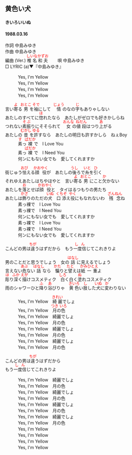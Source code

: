 <style type="text/css">
	ruby{
	    ruby-position: over;
	}
	ruby > rt{font-size: 12px;color:red;}
	p{font:16px;font-size: '楷体'}
</style>
## 黄色い犬
#### きいろいいぬ
#### 1988.03.16


作詞     中島みゆき  
作曲      中島みゆき  
編曲 (Ver.) <ruby><rb>椎名和夫</rb><rp>(</rp><rt>しいなかずお</rt><rp>)</rp></ruby>　　 
唄     中島みゆき   
□ LYRIC (a)▼『中島みゆき』　   


　　　Yes, I'm Yellow  
　　　Yes, I'm Yellow  
　　　Yes, I'm Yellow  
　　　Yes, I'm Yellow  
  
言い<ruby><rb>寄</rb><rp>(</rp><rt>よ</rt><rp>)</rp></ruby>る<ruby><rb>男</rb><rp>(</rp><rt>おとこ</rt><rp>)</rp></ruby>を<ruby><rb>袖</rb><rp>(</rp><rt>そで</rt><rp>)</rp></ruby>にして　<ruby><rb>情</rb><rp>(</rp><rt>じょう</rt><rp>)</rp></ruby>のなの<ruby><rb>字</rb><rp>(</rp><rt>じ</rt><rp>)</rp></ruby>もありゃしない  
あたしのすべてに<ruby><rb>惚</rb><rp>(</rp><rt>ほ</rt><rp>)</rp></ruby>れたなら　あたしがゼロでも好きかしらね  
つれない<ruby><rb>素振</rb><rp>(</rp><rt>そぶ</rt><rp>)</rp></ruby>りにそそられて　<ruby><rb>女</rb><rp>(</rp><rt>おんな</rt><rp>)</rp></ruby>の<ruby><rb>値段</rb><rp>(</rp><rt>ねだん</rt><rp>)</rp></ruby>はつり<ruby><rb>上</rb><rp>(</rp><rt>あ</rt><rp>)</rp></ruby>がる  
あたしの<ruby><rb>昔</rb><rp>(</rp><rt>むかし</rt><rp>)</rp></ruby>を<ruby><rb>許</rb><rp>(</rp><rt>ゆる</rt><rp>)</rp></ruby>すなら　あたしの明日も許すかしら　ねぇBoy  
　　　<ruby><rb>素</rb><rp>(</rp><rt>す</rt><rp>)</rp></ruby>っ<ruby><rb>裸</rb><rp>(</rp><rt>ぱだか</rt><rp>)</rp></ruby>で　I Love You  
　　　素っ<ruby><rb>裸</rb><rp>(</rp><rt>ぱだか</rt><rp>)</rp></ruby>で　I Need You  
　　　何ンにもない女でも　愛してくれますか  
  
街じゅう<ruby><rb>怯</rb><rp>(</rp><rt>おび</rt><rp>)</rp></ruby>える<ruby><rb>顔役</rb><rp>(</rp><rt>かおやく</rt><rp>)</rp></ruby>が　あたしの<ruby><rb>後</rb><rp>(</rp><rt>うし</rt><rp>)</rp></ruby>ろで<ruby><rb>糸</rb><rp>(</rp><rt>いと</rt><rp>)</rp></ruby>を<ruby><rb>引</rb><rp>(</rp><rt>ひ</rt><rp>)</rp></ruby>く  
それゆえあたしはちやほやと　言い<ruby><rb>寄</rb><rp>(</rp><rt>よ</rt><rp>)</rp></ruby>る<ruby><rb>男</rb><rp>(</rp><rt>おとこ</rt><rp>)</rp></ruby>にこと<ruby><rb>欠</rb><rp>(</rp><rt>か</rt><rp>)</rp></ruby>かない  
あたしを<ruby><rb>落</rb><rp>(</rp><rt>お</rt><rp>)</rp></ruby>とせば<ruby><rb>顔役</rb><rp>(</rp><rt>かおやく</rt><rp>)</rp></ruby>と　タイはるつもりの男たち  
あたしは<ruby><rb>飾</rb><rp>(</rp><rt>かざ</rt><rp>)</rp></ruby>りのただの<ruby><rb>犬</rb><rp>(</rp><rt>いぬ</rt><rp>)</rp></ruby>　<ruby><rb>口添</rb><rp>(</rp><rt>くちぞ</rt><rp>)</rp></ruby>え<ruby><rb>役</rb><rp>(</rp><rt>やく</rt><rp>)</rp></ruby>にもなれないわ　<ruby><rb>残念</rb><rp>(</rp><rt>ざんねん</rt><rp>)</rp></ruby>ね  
　　　素っ裸で　I Love You  
　　　素っ裸で　I Need You  
　　　何ンにもない女でも　愛してくれますか  
　　　素っ裸で　I Love You  
　　　素っ裸で　I Need You  
　　　何ンにもない女でも　愛してくれますか  
  
こんどの男は<ruby><rb>違</rb><rp>(</rp><rt>ちが</rt><rp>)</rp></ruby>うはずだから　もう<ruby><rb>一度信</rb><rp>(</rp><rt>しん</rt><rp>)</rp></ruby>じてこれきりよ  
  
男のことだと思うでしょう　女の<ruby><rb>話</rb><rp>(</rp><rt>はなし</rt><rp>)</rp></ruby>に見えるでしょう  
言えない<ruby><rb>危</rb><rp>(</rp><rt>あぶ</rt><rp>)</rp></ruby>ない<ruby><rb>話</rb><rp>(</rp><rt>はなし</rt><rp>)</rp></ruby>なら　<ruby><rb>騙</rb><rp>(</rp><rt>かた</rt><rp>)</rp></ruby>りと<ruby><rb>譬</rb><rp>(</rp><rt>たと</rt><rp>)</rp></ruby>えは<ruby><rb>紙一重</rb><rp>(</rp><rt>かみひとえ</rt><rp>)</rp></ruby>よ  
<ruby><rb>彫</rb><rp>(</rp><rt>ほ</rt><rp>)</rp></ruby>り<ruby><rb>深</rb><rp>(</rp><rt>ふか</rt><rp>)</rp></ruby>く<ruby><rb>描</rb><rp>(</rp><rt>えが</rt><rp>)</rp></ruby>けコスメティク　<ruby><rb>白</rb><rp>(</rp><rt>しろ</rt><rp>)</rp></ruby>く白く<ruby><rb>塗</rb><rp>(</rp><rt>ぬ</rt><rp>)</rp></ruby>れコスメティク  
雨のシャワーひと<ruby><rb>降</rb><rp>(</rp><rt>ふ</rt><rp>)</rp></ruby>り<ruby><rb>浴</rb><rp>(</rp><rt>あ</rt><rp>)</rp></ruby>びりゃ　<ruby><rb>黄色</rb><rp>(</rp><rt>きいろ</rt><rp>)</rp></ruby>い<ruby><rb>肢</rb><rp>(</rp><rt>し</rt><rp>)</rp></ruby>した<ruby><rb>犬</rb><rp>(</rp><rt>いぬ</rt><rp>)</rp></ruby>に<ruby><rb>変</rb><rp>(</rp><rt>か</rt><rp>)</rp></ruby>わりない  
  
　　　Yes, I'm Yellow　<ruby><rb>綺麗</rb><rp>(</rp><rt>きれい</rt><rp>)</rp></ruby>でしょ  
　　　Yes, I'm Yellow　<ruby><rb>月</rb><rp>(</rp><rt>つき</rt><rp>)</rp></ruby>の<ruby><rb>色</rb><rp>(</rp><rt>いろ</rt><rp>)</rp></ruby>  
　　　Yes, I'm Yellow　綺麗でしょ  
　　　Yes, I'm Yellow　月の色  
　　　Yes, I'm Yellow　綺麗でしょ  
　　　Yes, I'm Yellow　月の色  
　　　Yes, I'm Yellow　綺麗でしょ  
　　　Yes, I'm Yellow　月の色  
  
こんどの男は<ruby><rb>違</rb><rp>(</rp><rt>ちが</rt><rp>)</rp></ruby>うはずだから  
もう<ruby><rb>一度信</rb><rp>(</rp><rt>しん</rt><rp>)</rp></ruby>じてこれきりよ  
  
　　　Yes, I'm Yellow　綺麗でしょ  
　　　Yes, I'm Yellow　月の色  
　　　Yes, I'm Yellow　綺麗でしょ  
　　　Yes, I'm Yellow　月の色  
　　　Yes, I'm Yellow　綺麗でしょ  
　　　Yes, I'm Yellow　月の色  
　　　Yes, I'm Yellow　綺麗でしょ  
　　　Yes, I'm Yellow　月の色  
　　　Yes, I'm Yellow  
　　　Yes, I'm Yellow  
　　　Yes, I'm Yellow  
　　　Yes, I'm Yellow  